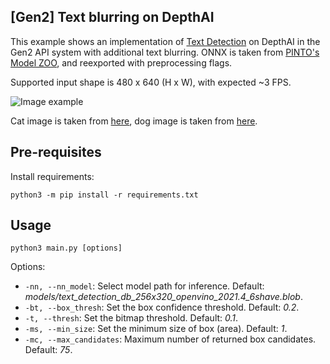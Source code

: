 ## [Gen2] Text blurring on DepthAI

This example shows an implementation of [Text Detection](https://github.com/MhLiao/DB) on DepthAI in the Gen2 API system with additional text blurring. ONNX is taken from [PINTO's Model ZOO](https://github.com/PINTO0309/PINTO_model_zoo/tree/main/145_text_detection_db), and reexported with preprocessing flags.

Supported input shape is 480 x 640 (H x W), with expected ~3 FPS.

![Image example](imgs/example.gif)

Cat image is taken from [here](https://www.pexels.com/photo/grey-kitten-on-floor-774731/), dog image is taken from [here](https://www.pexels.com/photo/brown-and-white-american-pit-bull-terrier-with-brown-costume-825949/).

## Pre-requisites

Install requirements:
```
python3 -m pip install -r requirements.txt
```

## Usage

```
python3 main.py [options]
```

Options:

* `-nn, --nn_model`: Select model path for inference. Default: *models/text_detection_db_256x320_openvino_2021.4_6shave.blob*.
* `-bt, --box_thresh`: Set the box confidence threshold. Default: *0.2*.
* `-t, --thresh`: Set the bitmap threshold. Default: *0.1*.
* `-ms, --min_size`: Set the minimum size of box (area). Default: *1*.
* `-mc, --max_candidates`: Maximum number of returned box candidates. Default: *75*.
